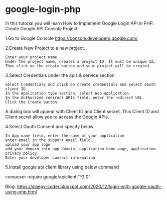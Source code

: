 # google-login-php
In this tutorial you will learn How to Implement Google Login API in PHP.
 Create Google API Console Project

1.Go to Google Console https://console.developers.google.com/

2.Create New Project to a new project.

    Enter your project name
    Under the project name, creates a project ID. It must be unique Id.
    Then click on the create button and your project will be created.

3.Select Credentials under the apis & service section

    Select Credentials and click on create credentials and select oauth client ID
    In the Application type section, select Web application.
    In the Authorized redirect URIs field, enter the redirect URL.
    Click the Create button.

A dialog box will appear with Client ID and Client secret. This Client ID and Client secret allow you to access the Google APIs.

4.Select Oauth Consent and specify below.

    In App name field, enter the name of your application
    enter email in the support email field.
    upload your app logo
    add your domain into app domain, application home page, application privacy policy
    Enter your developer contact information

5.Install google api client library using below command
 
   composer require google/apiclient:"^2.0"

Blog: https://sleepy-coder.blogspot.com/2020/12/login-with-google-oauth-using-php.html
